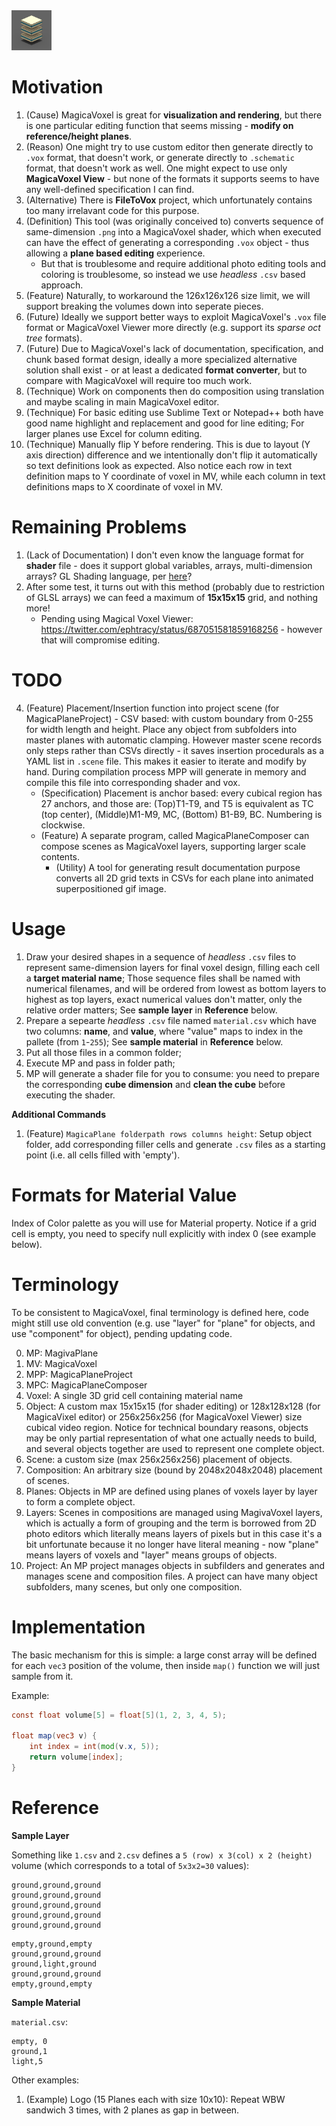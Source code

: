 <img src="./Examples/Logo/Logo.png" alt="Logo" width="64"/>

# Motivation

1. (Cause) MagicaVoxel is great for **visualization and rendering**, but there is one particular editing function that seems missing - **modify on reference/height planes**.
2. (Reason) One might try to use custom editor then generate directly to `.vox` format, that doesn't work, or generate directly to `.schematic` format, that doesn't work as well. One might expect to use only **MagicaVoxel View** - but none of the formats it supports seems to have any well-defined specification I can find.
3. (Alternative) There is **FileToVox** project, which unfortunately contains too many irrelavant code for this purpose.
4. (Definition) This tool (was originally conceived to) converts sequence of same-dimension `.png` into a MagicaVoxel shader, which when executed can have the effect of generating a corresponding `.vox` object - thus allowing a **plane based editing** experience.
	* But that is troublesome and require additional photo editing tools and coloring is troublesome, so instead we use *headless* `.csv` based approach.
5. (Feature) Naturally, to workaround the 126x126x126 size limit, we will support breaking the volumes down into seperate pieces.
6. (Future) Ideally we support better ways to exploit MagicaVoxel's `.vox` file format or MagicaVoxel Viewer more directly (e.g. support its *sparse oct tree* formats).
7. (Future) Due to MagicaVoxel's lack of documentation, specification, and chunk based format design, ideally a more specialized alternative solution shall exist - or at least a dedicated **format converter**, but to compare with MagicaVoxel will require too much work.
8. (Technique) Work on components then do composition using translation and maybe scaling in main MagicaVoxel editor.
9. (Technique) For basic editing use Sublime Text or Notepad++ both have good name highlight and replacement and good for line editing; For larger planes use Excel for column editing.
10. (Technique) Manually flip Y before rendering. This is due to layout (Y axis direction) difference and we intentionally don't flip it automatically so text definitions look as expected. Also notice each row in text definition maps to Y coordinate of voxel in MV, while each column in text definitions maps to X coordinate of voxel in MV.

# Remaining Problems

1. (Lack of Documentation) I don't even know the language format for **shader** file - does it support global variables, arrays, multi-dimension arrays? GL Shading language, per [here](https://github.com/CodingEric/Erics-MagicaVoxel-Shaders)?
2. After some test, it turns out with this method (probably due to restriction of GLSL arrays) we can feed a maximum of **15x15x15** grid, and nothing more!
	* Pending using Magical Voxel Viewer: https://twitter.com/ephtracy/status/687051581859168256 - however that will compromise editing.

# TODO

4. (Feature) Placement/Insertion function into project scene (for MagicaPlaneProject) - CSV based: with custom boundary from 0-255 for width length and height. Place any object from subfolders into master planes with automatic clamping. However master scene records only steps rather than CSVs directly - it saves insertion procedurals as a YAML list in `.scene` file. This makes it easier to iterate and modify by hand. During compilation process MPP will generate in memory and compile this file into corresponding shader and vox.
    * (Specification) Placement is anchor based: every cubical region has 27 anchors, and those are: (Top)T1-T9, and T5 is equivalent as TC (top center), (Middle)M1-M9, MC, (Bottom) B1-B9, BC. Numbering is clockwise.
	* (Feature) A separate program, called MagicaPlaneComposer can compose scenes as MagicaVoxel layers, supporting larger scale contents.
		* (Utility) A tool for generating result documentation purpose converts all 2D grid texts in CSVs for each plane into animated superpositioned gif image.

# Usage

1. Draw your desired shapes in a sequence of *headless* `.csv` files to represent same-dimension layers for final voxel design, filling each cell a **target material name**; Those sequence files shall be named with numerical filenames, and will be ordered from lowest as bottom layers to highest as top layers, exact numerical values don't matter, only the relative order matters; See **sample layer** in **Reference** below.
2. Prepare a sepearte *headless* `.csv` file named `material.csv` which have two columns: **name**, and **value**, where "value" maps to index in the pallete (from `1`-`255`); See **sample material** in **Reference** below.
3. Put all those files in a common folder;
4. Execute MP and pass in folder path;
5. MP will generate a shader file for you to consume: you need to prepare the corresponding **cube dimension** and **clean the cube** before executing the shader.

**Additional Commands**

1. (Feature) `MagicaPlane folderpath rows columns height`: Setup object folder, add corresponding filler cells and generate `.csv` files as a starting point (i.e. all cells filled with 'empty').

# Formats for Material Value

Index of Color palette as you will use for Material property. Notice if a grid cell is empty, you need to specify null explicitly with index 0 (see example below).

# Terminology

To be consistent to MagicaVoxel, final terminology is defined here, code might still use old convention (e.g. use "layer" for "plane" for objects, and use "component" for object), pending updating code.

0. MP: MagivaPlane
0. MV: MagicaVoxel
0. MPP: MagicaPlaneProject
0. MPC: MagicaPlaneComposer
0. Voxel: A single 3D grid cell containing material name
1. Object: A custom max 15x15x15 (for shader editing) or 128x128x128 (for MagicaVixel editor) or 256x256x256 (for MagicaVoxel Viewer) size cubical video region. Notice for technical boundary reasons, objects may be only partial representation of what one actually needs to build, and several objects together are used to represent one complete object.
2. Scene: a custom size (max 256x256x256) placement of objects.
3. Composition: An arbitrary size (bound by 2048x2048x2048) placement of scenes.
4. Planes: Objects in MP are defined using planes of voxels layer by layer to form a complete object.
5. Layers: Scenes in compositions are managed using MagivaVoxel layers, which is actually a form of grouping and the term is borrowed from 2D photo editors which literally means layers of pixels but in this case it's a bit unfortunate because it no longer have literal meaning - now "plane" means layers of voxels and "layer" means groups of objects.
6. Project: An MP project manages objects in subfilders and generates and manages scene and composition files. A project can have many object subfolders, many scenes, but only one composition.

# Implementation

The basic mechanism for this is simple: a large const array will be defined for each `vec3` position of the volume, then inside `map()` function we will just sample from it.

Example:

```glsl
const float volume[5] = float[5](1, 2, 3, 4, 5);

float map(vec3 v) {
	int index = int(mod(v.x, 5));
	return volume[index];
}
```

# Reference

**Sample Layer**

Something like `1.csv` and `2.csv` defines a `5 (row) x 3(col) x 2 (height)` volume (which corresponds to a total of `5x3x2=30` values):

```csv
ground,ground,ground
ground,ground,ground
ground,ground,ground
ground,ground,ground
ground,ground,ground
```

```csv
empty,ground,empty
ground,ground,ground
ground,light,ground
ground,ground,ground
empty,ground,empty
```

**Sample Material**

`material.csv`:

```csv
empty, 0
ground,1
light,5
```

Other examples:

1. (Example) Logo (15 Planes each with size 10x10): Repeat WBW sandwich 3 times, with 2 planes as gap in between.